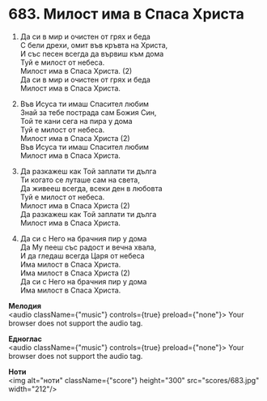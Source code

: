 # 683. Милост има в Спаса Христа

1. Да си в мир и очистен от грях и беда  
С бели дрехи, омит във кръвта на Христа,  
И със песен всегда да вървиш към дома  
Туй е милост от небеса.  
Милост има в Спаса Христа. (2)  
Да си в мир и очистен от грях и беда  
Милост има в Спаса Христа.  

2. Във Исуса ти имаш Спасител любим  
Знай за тебе пострада сам Божия Син,  
Той те кани сега на пира у дома  
Туй е милост от небеса.  
Милост има в Спаса Христа (2)  
Във Исуса ти имаш Спасител любим  
Милост има в Спаса Христа.  

3. Да разкажеш как Той заплати ти дълга  
Ти когато се луташе сам на света,  
Да живееш всегда, всеки ден в любовта  
Туй е милост от небеса.  
Милост има в Спаса Христа (2)  
Да разкажеш как Той заплати ти дълга  
Милост има в Спаса Христа.  

4. Да си с Него на брачния пир у дома  
Да Му пееш със радост и вечна хвала,  
И да гледаш всегда Царя от небеса  
Има милост в Спаса Христа.  
Има милост в Спаса Христа (2)  
Да си с Него на брачния пир у дома  
Има милост в Спаса Христа.

**Мелодия**  
<audio className={"music"} controls={true} preload={"none"}>
    <source src="mp3/683.mp3" type="audio/mpeg"/>
    Your browser does not support the audio tag.
</audio>

**Едноглас**  
<audio className={"music"} controls={true} preload={"none"}>
    <source src="transp/683.mp3" type="audio/mpeg"/>
    Your browser does not support the audio tag.
</audio>

**Ноти**  
<img alt="ноти" className={"score"} height="300" src="scores/683.jpg" width="212"/>
